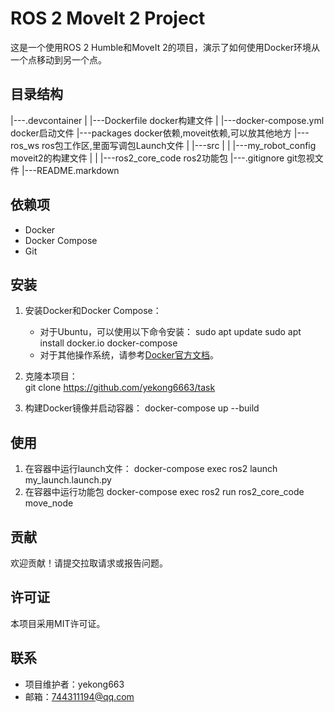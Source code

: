 # ROS 2 MoveIt 2 Project
这是一个使用ROS 2 Humble和MoveIt 2的项目，演示了如何使用Docker环境从一个点移动到另一个点。
## 目录结构
|---.devcontainer
|   |---Dockerfile  docker构建文件
|   |---docker-compose.yml  docker启动文件
|---packages    docker依赖,moveit依赖,可以放其他地方
|---ros_ws      ros包工作区,里面写调包Launch文件
|   |---src
|   |   |---my_robot_config moveit2的构建文件
|   |   |---ros2_core_code  ros2功能包
|---.gitignore  git忽视文件
|---README.markdown

## 依赖项

- Docker
- Docker Compose
- Git

## 安装

1. 安装Docker和Docker Compose：
   - 对于Ubuntu，可以使用以下命令安装：
     sudo apt update
     sudo apt install docker.io docker-compose
   - 对于其他操作系统，请参考[Docker官方文档](https://docs.docker.com/get-docker/)。

2. 克隆本项目：   
   git clone https://github.com/yekong6663/task

3. 构建Docker镜像并启动容器：
   docker-compose up --build

## 使用

1. 在容器中运行launch文件：
   docker-compose exec  ros2 launch my_launch.launch.py
2. 在容器中运行功能包
   docker-compose exec ros2 run ros2_core_code move_node


## 贡献

欢迎贡献！请提交拉取请求或报告问题。

## 许可证

本项目采用MIT许可证。

## 联系

- 项目维护者：yekong663
- 邮箱：744311194@qq.com


